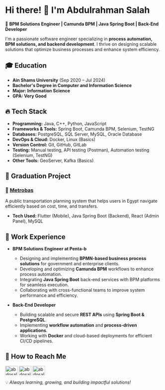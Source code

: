 # Hi there! 👋 I'm Abdulrahman Salah

🚀 **BPM Solutions Engineer | Camunda BPM | Java Spring Boot | Back-End Developer**

I'm a passionate software engineer specializing in **process automation, BPM solutions, and backend development**. I thrive on designing scalable solutions that optimize business processes and enhance system efficiency.

## 🎓 Education
- **Ain Shams University** (Sep 2020 – Jul 2024)
- **Bachelor's Degree in Computer and Information Science**
- **Major: Information Science**
- **GPA: Very Good**

## 🔥 Tech Stack
- **Programming:** Java, C++, Python, JavaScript
- **Frameworks & Tools:** Spring Boot, Camunda BPM, Selenium, TestNG
- **Databases:** PostgreSQL, SQL Server, MySQL, Oracle Database
- **DevOps & Cloud:** Docker, Linux (Basics)
- **Version Control:** Git, GitHub, GitLab
- **Testing:** Manual testing, API testing (Postman), Automation testing (Selenium, TestNG)
- **Other Tools:** GeoServer, Kafka (Basics)

## 📌 Graduation Project
### 🚊 [Metrobas](https://github.com/your-metrobas-link)
A public transportation planning system that helps users in Egypt navigate efficiently based on cost, time, and transfers.
- **Tech Used:** Flutter (Mobile), Java Spring Boot (Backend), React (Admin Panel), MySQL

## 💼 Work Experience
- **BPM Solutions Engineer at Penta-b**  
  - Designing and implementing **BPMN-based business process solutions** for government and enterprise clients.  
  - Developing and optimizing **Camunda BPM** workflows to enhance process automation.
  - Integrating **Java Spring Boot** back-end services with BPM platforms for seamless execution.
  - Collaborating with cross-functional teams to improve system performance and efficiency.

- **Back-End Developer**  
  - Building scalable and secure **REST APIs** using **Spring Boot & PostgreSQL**.
  - Implementing **workflow automation** and **process-driven applications**.
  - Working with **Docker** and cloud-based deployments for efficient CI/CD pipelines.

## 💌 How to Reach Me
<p align="left">
<a href="https://linkedin.com/in/abdosalahh" target="blank"><img align="center" src="https://raw.githubusercontent.com/rahuldkjain/github-profile-readme-generator/master/src/images/icons/Social/linked-in-alt.svg" alt="abdosalahh" height="30" width="40" /></a>
<a href="https://fb.com/aabdoosalahh" target="blank"><img align="center" src="https://raw.githubusercontent.com/rahuldkjain/github-profile-readme-generator/master/src/images/icons/Social/facebook.svg" alt="abdosalah" height="30" width="40" /></a>
<a href="https://instagram.com/abdosalahh_" target="blank"><img align="center" src="https://raw.githubusercontent.com/rahuldkjain/github-profile-readme-generator/master/src/images/icons/Social/instagram.svg" alt="abdosalahh_" height="30" width="40" /></a>
</p>

💡 *Always learning, growing, and building impactful solutions!*
